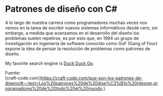 # Patrones de diseño con C#


A lo largo de nuestra carrera como programadores muchas veces nos vemos en la tarea de escribir nuevos sistemas informáticos desde cero, sin embargo, a medida que avanzamos en el desarrollo del diseño los problemas suelen repetirse, es por esto que, en 1994 un grupo de investigación en ingeniería de software conocido como GoF (Gang of Four) expone la idea de pensar la resolución de problemas como patrones de diseño.

My favorite search engine is [Duck Duck Go](https://duckduckgo.com).

Fuente:  
[craft-code.com](https://craft-code.com/que-son-los-patrones-de-diseno/#:~:text=Los%20patrones%20de%20dise%C3%B1o%20(design,programadores%20de%20todo%20el%20mundo.).



